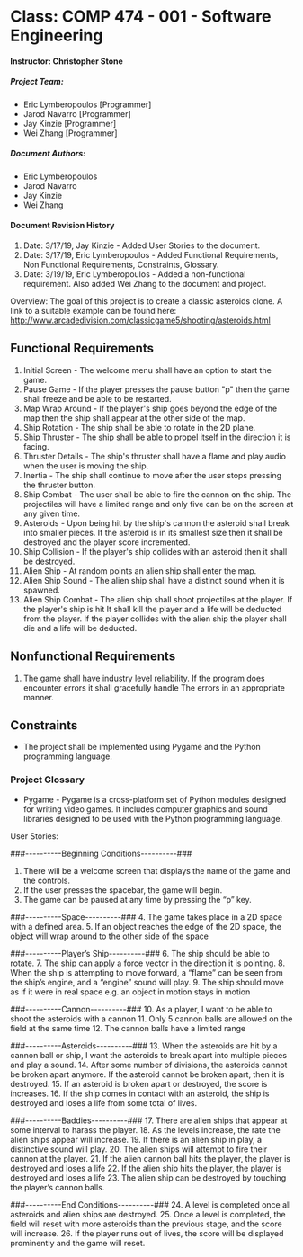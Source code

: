 # Class: COMP 474 - 001 - Software Engineering

#### Instructor: Christopher Stone

##### Project Team:
* Eric Lymberopoulos [Programmer]
* Jarod Navarro [Programmer]
* Jay Kinzie [Programmer]
* Wei Zhang [Programmer]

##### Document Authors:
* Eric Lymberopoulos
* Jarod Navarro
* Jay Kinzie
* Wei Zhang

#### Document Revision History
1. Date: 3/17/19, Jay Kinzie - Added User Stories to the document.
2. Date: 3/17/19, Eric Lymberopoulos - Added Functional Requirements, Non Functional Requirements, Constraints, Glossary.
3. Date: 3/19/19, Eric Lymberopoulos - Added a non-functional requirement. Also added Wei Zhang to the document and project.

Overview:
The goal of this project is to create a classic asteroids clone. A link to a suitable example can be found here: 
http://www.arcadedivision.com/classicgame5/shooting/asteroids.html

## Functional Requirements
1. Initial Screen - The welcome menu shall have an option to start the game.
2. Pause Game - If the player presses the pause button "p" then the game shall freeze and be able to be restarted.
3. Map Wrap Around - If the player's ship goes beyond the edge of the map then the ship shall
					  appear at the other side of the map.
4. Ship Rotation - The ship shall be able to rotate in the 2D plane.
5. Ship Thruster - The ship shall be able to propel itself in the direction it is facing.
6. Thruster Details - The ship's thruster shall have a flame and play audio when the user is moving the ship.
7. Inertia - The ship shall continue to move after the user stops pressing the thruster button.
8. Ship Combat - The user shall be able to fire the cannon on the ship. The projectiles will have
				 a limited range and only five can be on the screen at any given time.
9. Asteroids - Upon being hit by the ship's cannon the asteroid shall break into smaller pieces.
			   If the asteroid is in its smallest size then it shall be destroyed and the player score incremented.
10. Ship Collision - If the player's ship collides with an asteroid then it shall be destroyed.
11. Alien Ship - At random points an alien ship shall enter the map.
12. Alien Ship Sound - The alien ship shall have a distinct sound when it is spawned.
13. Alien Ship Combat - The alien ship shall shoot projectiles at the player. If the player's ship is hit
						It shall kill the player and a life will be deducted from the player. If the player
						collides with the alien ship the player shall die and a life will be deducted.

## Nonfunctional Requirements
1. The game shall have industry level reliability. If the program does encounter errors it shall gracefully handle
   The errors in an appropriate manner.

## Constraints
* The project shall be implemented using Pygame and the Python programming language.

### Project Glossary
* Pygame - Pygame is a cross-platform set of Python modules designed for writing video games.
		   It includes computer graphics and sound libraries designed to be used with the Python programming language.
 		   
User Stories:

###----------Beginning Conditions----------###
1. There will be a welcome screen that displays the name of the game and the controls.
2. If the user presses the spacebar, the game will begin.
3. The game can be paused at any time by pressing the “p” key.

###----------Space----------###
4. The game takes place in a 2D space with a defined area. 
5. If an object reaches the edge of the 2D space, the object will wrap around to the other side of the space

###----------Player’s Ship----------###
6. The ship should be able to rotate.
7. The ship can apply a force vector in the direction it is pointing.
8. When the ship is attempting to move forward, a “flame” can be seen from the ship’s engine, and a “engine” sound will play.
9. The ship should move as if it were in real space e.g. an object in motion stays in motion

###----------Cannon----------###
10. As a player, I want to be able to shoot the asteroids with a cannon
11. Only 5 cannon balls are allowed on the field at the same time
12. The cannon balls have a limited range

###----------Asteroids----------###
13. When the asteroids are hit by a cannon ball or ship, I want the asteroids to break apart into multiple pieces and play a sound.
14. After some number of divisions, the asteroids cannot be broken apart anymore. If the asteroid cannot be broken apart, then it is destroyed.
15. If an asteroid is broken apart or destroyed, the score is increases.
16. If the ship comes in contact with an asteroid, the ship is destroyed and loses a life from some total of lives.

###----------Baddies----------###
17. There are alien ships that appear at some interval to harass the player.
18. As the levels increase, the rate the alien ships appear will increase. 
19. If there is an alien ship in play, a distinctive sound will play.
20. The alien ships will attempt to fire their cannon at the player.
21. If the alien cannon ball hits the player, the player is destroyed and loses a life
22. If the alien ship hits the player, the player is destroyed and loses a life
23. The alien ship can be destroyed by touching the player’s cannon balls.

###----------End Conditions----------###
24. A level is completed once all asteroids and alien ships are destroyed. 
25. Once a level is completed, the field will reset with more asteroids than the previous stage, and the score will increase.
26. If the player runs out of lives, the score will be displayed prominently and the game will reset. 

